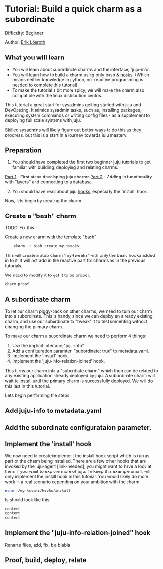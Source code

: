 # Tutorial: Build a quick charm as a subordinate

Difficulty: Beginner

Author: [Erik Lönroth](http://eriklonroth.wordpress.com)

## What you will learn
* You will learn about subordinate charms and the interface; 'juju-info'.
* You will learn how to build a charm using only bash & [hooks]. (Which means neither knowledge in python, nor reactive programming is needed to complete this tutorial).
* To make the tutorial a bit more spicy, we will make the charm also compatible with the linux distribution centos.

This tutorial a great start for sysadmins getting started with juju and DevOps:ing. It mimics sysadmin tasks, such as, installing packages, executing system commands or writing config files - as a supplement to deploying full scale systems with juju.

Skilled sysadmins will likely figure out better ways to do this as they progress, but this is a start in a journey towards juju mastery.

## Preparation
1. You should have completed the first two beginner juju tutorials to get familiar with building, deploying and relating charms.

[Part 1] - First steps developing juju charms
[Part 2] - Adding in functionality with "layers" and connecting to a database.

2. You should have read about juju [hooks], especially the 'install' hook. 

Now, lets begin by creating the charm.

## Create a "bash" charm
TODO: Fix this

Create a new charm with the template "bash"
```bash
    charm -t bash create my-tweaks
```
This will create a stub charm 'my-tweaks' with only the basic hooks added in to it. It will not add in the reactive part for charms as in the previous tutorials.

We need to modify it to get it to be proper.

```bash
charm proof
```

## A subordinate charm
To let our charm piggy-back on other charms, we need to turn our charm into a subordinate. This is handy, since we can deploy an already existing charm, and use our subordinate to "tweak" it to test somehting without changing the primary charm. 

To make our charm a subordinate charm we need to perform 4 things:

1. Use the implicit interface;"juju-info" 
2. Add a configuration paramter; "subordinate: true" to metadata.yaml.
3. Implement the 'install' hook.
4. Implement the 'juju-info-relation-joined' hook.

This turns our charm into a "subordiate charm" which then can be related to any existing application already deployed by juju. A subordinate charm will wait to install until the primary charm is successfully deployed. We will do this last in this tutorial.

Lets begin performing the steps.
## Add juju-info to metadata.yaml
## Add the subordinate configurataion parameter.
## Implement the 'install' hook
We now need to create/implement the install hook script which is run as part of the charm being installed. There are a few other hooks that are invoked by the juju-agent [link-needed], you might want to have a look at them if you want to explore more of juju. To keep this example small, will only implement the install hook in this tutorial. You would likely do more work in a real scenario depending on your ambition with the charm.
```bash
nano ~/my-tweaks/hooks/install
```
Is should look like this:
```bash
content
content
content
```
## Implement the "juju-info-relation-joined" hook
Rename files, add, fix, bla blabla

## Proof, build, deploy, relate

[hooks]: https://docs.jujucharms.com/2.5/en/authors-charm-hooks
[part 1]: https://discourse.jujucharms.com/t/tutorial-charm-development-beginner-part-1
[part 2]: https://discourse.jujucharms.com/t/tutorial-charm-development-beginner-part-2